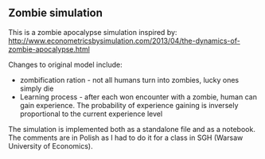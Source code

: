 ## Zombie simulation

This is a zombie apocalypse simulation inspired by: http://www.econometricsbysimulation.com/2013/04/the-dynamics-of-zombie-apocalypse.html

Changes to original model include:
* zombification ration - not all humans turn into zombies, lucky ones simply die
* Learning process - after each won encounter with a zombie, human can gain experience. The probability of experience gaining is inversely proportional to the current experience level

The simulation is implemented both as a standalone file and as a notebook. The comments are in Polish as I had to do it for a class in SGH (Warsaw University of Economics).
